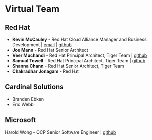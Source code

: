 # Virtual Team
## Red Hat
* **Kevin McCauley** - Red Hat Cloud Alliance Manager and Business Development | [email](mailto:kemccaul@redhat.com) | [github](https://github.com/mccshark/)
* **Joe Mann** - Red Hat Senior Architect
* **Veer Muchandi** - Red Hat Principal Architect, Tiger Team | [github](https://github.com/veermuchandi)
* **Samual Towell** - Red Hat Principal Architect, Tiger Team | [github](https://github.com/samueltauil)
* **Shanna Chann** - Red Hat Senior Architect, Tiger Team
* **Chakradhar Jonagam** - Red Hat

## Cardinal Solutions
* Branden Ebken
* Eric Webb

## Microsoft
Harold Wong - OCP Senior Software Engineer | [github](https://github.com/haroldwongms)
